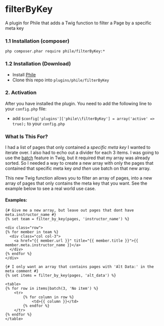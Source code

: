 filterByKey
===========

A plugin for Phile that adds a Twig function to filter a Page by a specific meta key

### 1.1 Installation (composer)

```
php composer.phar require phile/filterByKey:*
```

### 1.2 Installation (Download)

* Install [Phile](https://github.com/PhileCMS/Phile)
* Clone this repo into `plugins/phile/filterByKey`

### 2. Activation

After you have installed the plugin. You need to add the following line to your `config.php` file:

* add `$config['plugins']['phile\\filterByKey'] = array('active' => true);` to your `config.php`

### What Is This For?

I had a list of pages that only contained a *specific meta key* I wanted to iterate over. I also had to echo out a divider for each 3 items. I was going to use the [batch](http://twig.sensiolabs.org/doc/filters/batch.html) feature in Twig, but it required that my array was already sorted. So I needed a way to create a new array with only the pages that contained that specific meta key *and then* use batch on that new array.

This new Twig function allows you to filter an array of pages, into a new array of pages that only contains the meta key that you want. See the example below to see a real world use case.

#### Examples:

```twig
{# Give me a new array, but leave out pages that dont have meta.instructor_name #}
{% set team = filter_by_key(pages, 'instructor_name') %}

<div class="row">
{% for member in team %}
  <div class="col col-3">
    <a href="{{ member.url }}" title="{{ member.title }}">{{ member.meta.instructor_name }}</a>
  </div>
{% endfor %}
</div>
```

```twig
{# I only want an array that contains pages with 'Alt Data:' in the meta comment #}
{% set items = filter_by_key(pages, 'alt_data') %}

<table>
{% for row in items|batch(3, 'No item') %}
    <tr>
        {% for column in row %}
            <td>{{ column }}</td>
        {% endfor %}
    </tr>
{% endfor %}
</table>
```
